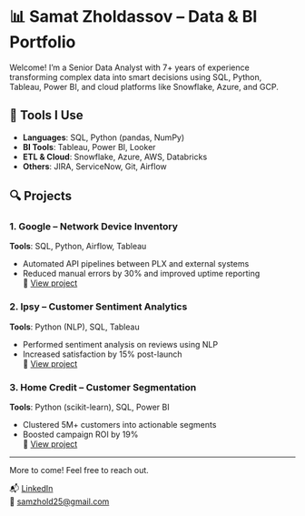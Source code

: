 # 📊 Samat Zholdassov – Data & BI Portfolio

Welcome! I’m a Senior Data Analyst with 7+ years of experience transforming complex data into smart decisions using SQL, Python, Tableau, Power BI, and cloud platforms like Snowflake, Azure, and GCP.

## 🔧 Tools I Use
- **Languages**: SQL, Python (pandas, NumPy)
- **BI Tools**: Tableau, Power BI, Looker
- **ETL & Cloud**: Snowflake, Azure, AWS, Databricks
- **Others**: JIRA, ServiceNow, Git, Airflow

## 🔍 Projects

### 1. Google – Network Device Inventory  
**Tools**: SQL, Python, Airflow, Tableau  
- Automated API pipelines between PLX and external systems  
- Reduced manual errors by 30% and improved uptime reporting  
📁 [View project](#coming-soon)

### 2. Ipsy – Customer Sentiment Analytics  
**Tools**: Python (NLP), SQL, Tableau  
- Performed sentiment analysis on reviews using NLP  
- Increased satisfaction by 15% post-launch  
📁 [View project](#coming-soon)

### 3. Home Credit – Customer Segmentation  
**Tools**: Python (scikit-learn), SQL, Power BI  
- Clustered 5M+ customers into actionable segments  
- Boosted campaign ROI by 19%  
📁 [View project](#coming-soon)

---

More to come! Feel free to reach out.

📬 [LinkedIn](https://www.linkedin.com/in/samatz)  
📧 samzhold25@gmail.com

